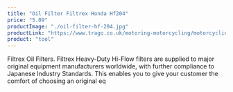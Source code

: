 ```yaml
---
title: "Oil Filter Filtrex Honda Hf204"
price: "5.09"
productImage: "./oil-filter-hf-204.jpg"
productLink: "https://www.trago.co.uk/motoring-motorcycling/motorcycling-accessories/motorcycling-tools/oil-filter-filtrex-honda-hf204.html"
product: "tool"
---
```


Filtrex Oil Filters. Filtrex Heavy-Duty Hi-Flow filters are supplied to major original equipment manufacturers worldwide, with further compliance to Japanese Industry Standards. This enables you to give your customer the comfort of choosing an original eq



